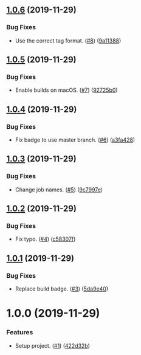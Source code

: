 ## [1.0.6](https://github.com/thenativeweb/semantic-release-configuration/compare/v1.0.5...1.0.6) (2019-11-29)


### Bug Fixes

* Use the correct tag format. ([#8](https://github.com/thenativeweb/semantic-release-configuration/issues/8)) ([9a11388](https://github.com/thenativeweb/semantic-release-configuration/commit/9a11388026f5770d2b1caab82964fbc333694547))

## [1.0.5](https://github.com/thenativeweb/semantic-release-configuration/compare/v1.0.4...v1.0.5) (2019-11-29)


### Bug Fixes

* Enable builds on macOS. ([#7](https://github.com/thenativeweb/semantic-release-configuration/issues/7)) ([92725b0](https://github.com/thenativeweb/semantic-release-configuration/commit/92725b0f2ebaeaf48abe3539fb34bc73953881a9))

## [1.0.4](https://github.com/thenativeweb/semantic-release-configuration/compare/v1.0.3...v1.0.4) (2019-11-29)


### Bug Fixes

* Fix badge to use master branch. ([#6](https://github.com/thenativeweb/semantic-release-configuration/issues/6)) ([a3fa428](https://github.com/thenativeweb/semantic-release-configuration/commit/a3fa42843f37537cd69a9744ef6ca9038931662c))

## [1.0.3](https://github.com/thenativeweb/semantic-release-configuration/compare/v1.0.2...v1.0.3) (2019-11-29)


### Bug Fixes

* Change job names. ([#5](https://github.com/thenativeweb/semantic-release-configuration/issues/5)) ([9c7997e](https://github.com/thenativeweb/semantic-release-configuration/commit/9c7997edb6bcdb97dffaa131b787e06f593a6e5e))

## [1.0.2](https://github.com/thenativeweb/semantic-release-configuration/compare/v1.0.1...v1.0.2) (2019-11-29)


### Bug Fixes

* Fix typo. ([#4](https://github.com/thenativeweb/semantic-release-configuration/issues/4)) ([c58307f](https://github.com/thenativeweb/semantic-release-configuration/commit/c58307f45f3e70791860e65fffb93bf39dbe6701))

## [1.0.1](https://github.com/thenativeweb/semantic-release-configuration/compare/v1.0.0...v1.0.1) (2019-11-29)


### Bug Fixes

* Replace build badge. ([#3](https://github.com/thenativeweb/semantic-release-configuration/issues/3)) ([5da9e40](https://github.com/thenativeweb/semantic-release-configuration/commit/5da9e40f6a1165c9910c90da564f30664eeef0b7))

# 1.0.0 (2019-11-29)


### Features

* Setup project. ([#1](https://github.com/thenativeweb/semantic-release-configuration/issues/1)) ([422d32b](https://github.com/thenativeweb/semantic-release-configuration/commit/422d32ba917d3b0c3a1c9b88d00a067ea771a298))
